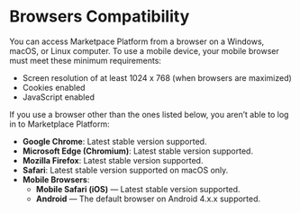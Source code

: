 # Browsers Compatibility

You can access Marketpace Platform from a browser on a Windows, macOS, or Linux computer. To use a mobile device, your mobile browser must meet these minimum requirements:

* Screen resolution of at least 1024 x 768 (when browsers are maximized)
* Cookies enabled
* JavaScript enabled

If you use a browser other than the ones listed below, you aren’t able to log in to Marketplace Platform:

* **Google Chrome**: Latest stable version supported.
* **Microsoft Edge (Chromium)**: Latest stable version supported.
* **Mozilla Firefox**: Latest stable version supported.
* **Safari**: Latest stable version supported on macOS only.
* **Mobile Browsers**:
  * **Mobile Safari (iOS)** — Latest stable version supported.
  * **Android** — The default browser on Android 4.x.x supported.

